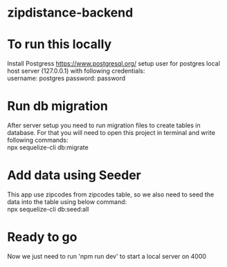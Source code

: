# zipdistance-backend

# To run this locally
Install Postgress https://www.postgresql.org/
setup user for postgres local host server (127.0.0.1) with following credentials: <br />
username: postgres
password: password

# Run db migration
After server setup you need to run migration files to create tables in database. For that you will need to open this project in terminal and write following commands: <br />
npx sequelize-cli db:migrate

# Add data using Seeder
This app use zipcodes from zipcodes table, so we also need to seed the data into the table using below command: <br />
npx sequelize-cli db:seed:all

# Ready to go
Now we just need to run 'npm run dev' to start a local server on 4000
